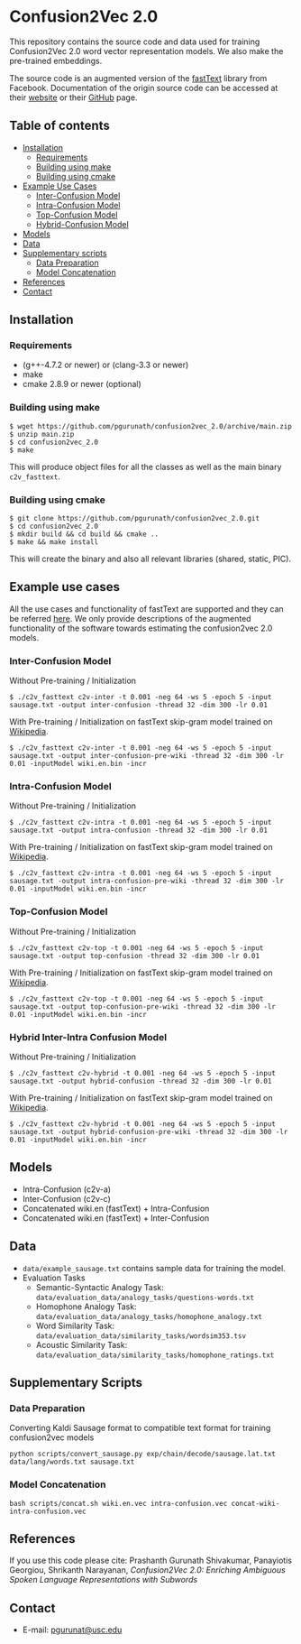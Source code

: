 # Confusion2Vec 2.0
This repository contains the source code and data used for training Confusion2Vec 2.0 word vector representation models. We also make the pre-trained embeddings.

The source code is an augmented version of the [fastText](https://fasttext.cc/) library from Facebook. Documentation of the origin source code can be accessed at their [website](https://fasttext.cc) or their [GitHub](https://github.com/facebookresearch/fastText) page.

## Table of contents

* [Installation](#installation)
   * [Requirements](#requirements)
   * [Building using make](#building-using-make)
   * [Building using cmake](#building-using-cmake)
* [Example Use Cases](#example-use-cases)
   * [Inter-Confusion Model](#inter-confusion-model)
   * [Intra-Confusion Model](#intra-confusion-model)
   * [Top-Confusion Model](#top-confusion-model)
   * [Hybrid-Confusion Model](#hybrid-confusion-model)
* [Models](#models)
* [Data](#data)
* [Supplementary scripts](#supplementary-scripts)
   * [Data Preparation](#data-preperation)
   * [Model Concatenation](#model-concatenation)
* [References](#references)
* [Contact](#contact)

## Installation
### Requirements
 
* (g++-4.7.2 or newer) or (clang-3.3 or newer)
* make
* cmake 2.8.9 or newer (optional)

### Building using make

```
$ wget https://github.com/pgurunath/confusion2vec_2.0/archive/main.zip
$ unzip main.zip
$ cd confusion2vec_2.0
$ make
```

This will produce object files for all the classes as well as the main binary `c2v_fasttext`.

### Building using cmake

```
$ git clone https://github.com/pgurunath/confusion2vec_2.0.git
$ cd confusion2vec_2.0
$ mkdir build && cd build && cmake ..
$ make && make install
```

This will create the binary and also all relevant libraries (shared, static, PIC).

## Example use cases
All the use cases and functionality of fastText are supported and they can be referred [here](https://github.com/facebookresearch/fastText). We only provide descriptions of the augmented functionality of the software towards estimating the confusion2vec 2.0 models.

### Inter-Confusion Model
Without Pre-training / Initialization
```
$ ./c2v_fasttext c2v-inter -t 0.001 -neg 64 -ws 5 -epoch 5 -input sausage.txt -output inter-confusion -thread 32 -dim 300 -lr 0.01
```

With Pre-training / Initialization on fastText skip-gram model trained on [Wikipedia](https://fasttext.cc/docs/en/pretrained-vectors.html).
```
$ ./c2v_fasttext c2v-inter -t 0.001 -neg 64 -ws 5 -epoch 5 -input sausage.txt -output inter-confusion-pre-wiki -thread 32 -dim 300 -lr 0.01 -inputModel wiki.en.bin -incr
```

### Intra-Confusion Model
Without Pre-training / Initialization
```
$ ./c2v_fasttext c2v-intra -t 0.001 -neg 64 -ws 5 -epoch 5 -input sausage.txt -output intra-confusion -thread 32 -dim 300 -lr 0.01
```

With Pre-training / Initialization on fastText skip-gram model trained on [Wikipedia](https://fasttext.cc/docs/en/pretrained-vectors.html).
```
$ ./c2v_fasttext c2v-intra -t 0.001 -neg 64 -ws 5 -epoch 5 -input sausage.txt -output intra-confusion-pre-wiki -thread 32 -dim 300 -lr 0.01 -inputModel wiki.en.bin -incr
```

### Top-Confusion Model
Without Pre-training / Initialization
```
$ ./c2v_fasttext c2v-top -t 0.001 -neg 64 -ws 5 -epoch 5 -input sausage.txt -output top-confusion -thread 32 -dim 300 -lr 0.01
```

With Pre-training / Initialization on fastText skip-gram model trained on [Wikipedia](https://fasttext.cc/docs/en/pretrained-vectors.html).
```
$ ./c2v_fasttext c2v-top -t 0.001 -neg 64 -ws 5 -epoch 5 -input sausage.txt -output top-confusion-pre-wiki -thread 32 -dim 300 -lr 0.01 -inputModel wiki.en.bin -incr
```

### Hybrid Inter-Intra Confusion Model 
Without Pre-training / Initialization
```
$ ./c2v_fasttext c2v-hybrid -t 0.001 -neg 64 -ws 5 -epoch 5 -input sausage.txt -output hybrid-confusion -thread 32 -dim 300 -lr 0.01
```

With Pre-training / Initialization on fastText skip-gram model trained on [Wikipedia](https://fasttext.cc/docs/en/pretrained-vectors.html).
```
$ ./c2v_fasttext c2v-hybrid -t 0.001 -neg 64 -ws 5 -epoch 5 -input sausage.txt -output hybrid-confusion-pre-wiki -thread 32 -dim 300 -lr 0.01 -inputModel wiki.en.bin -incr
```

## Models
* Intra-Confusion (c2v-a)
* Inter-Confusion (c2v-c)
* Concatenated wiki.en (fastText) + Intra-Confusion
* Concatenated wiki.en (fastText) + Inter-Confusion

## Data
* `data/example_sausage.txt` contains sample data for training the model.
* Evaluation Tasks
   * Semantic-Syntactic Analogy Task: `data/evaluation_data/analogy_tasks/questions-words.txt`
   * Homophone Analogy Task: `data/evaluation_data/analogy_tasks/homophone_analogy.txt`
   * Word Similarity Task: `data/evaluation_data/similarity_tasks/wordsim353.tsv`
   * Acoustic Similarity Task: `data/evaluation_data/similarity_tasks/homophone_ratings.txt`

## Supplementary Scripts
### Data Preparation
Converting Kaldi Sausage format to compatible text format for training confusion2vec models
```
python scripts/convert_sausage.py exp/chain/decode/sausage.lat.txt data/lang/words.txt sausage.txt
```

### Model Concatenation
```
bash scripts/concat.sh wiki.en.vec intra-confusion.vec concat-wiki-intra-confusion.vec
```

## References
If you use this code please cite:
Prashanth Gurunath Shivakumar, Panayiotis Georgiou, Shrikanth Narayanan, *Confusion2Vec 2.0: Enriching Ambiguous Spoken Language Representations with Subwords*

## Contact
* E-mail: [pgurunat@usc.edu](mailto:pgurunat@usc.edu)
